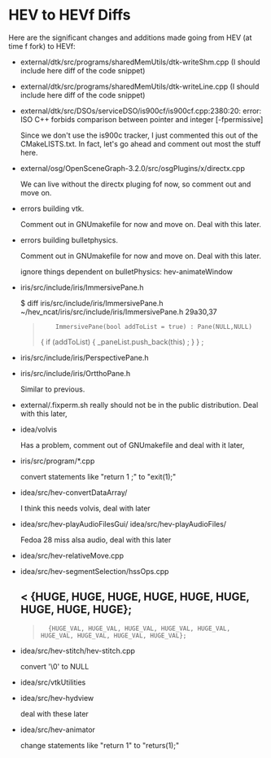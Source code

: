 HEV to HEVf Diffs
===

Here are the significant changes and additions made going from HEV (at time f fork) to HEVf:

- external/dtk/src/programs/sharedMemUtils/dtk-writeShm.cpp
  (I should include here diff of the code snippet)
  
- external/dtk/src/programs/sharedMemUtils/dtk-writeLine.cpp
  (I should include here diff of the code snippet)

- external/dtk/src/DSOs/serviceDSO/is900cf/is900cf.cpp:2380:20:
  error: ISO C++ forbids comparison between pointer and integer [-fpermissive]

  Since we don't use the is900c tracker, I just commented this out
  of the CMakeLISTS.txt. In fact, let's go ahead and comment out most the
  stuff here.

- external/osg/OpenSceneGraph-3.2.0/src/osgPlugins/x/directx.cpp

  We can live without the directx pluging fof now, so comment out and
  move on.

-  errors building vtk. 

   Comment out in GNUmakefile for now and move on. Deal with this later.

-  errors building bulletphysics.

   Comment out in GNUmakefile for now and move on. Deal with this later.

   ignore things dependent on bulletPhysics: hev-animateWindow
   

-  iris/src/include/iris/ImmersivePane.h

   $ diff iris/src/include/iris/ImmersivePane.h ~/hev_ncat/iris/src/include/iris/ImmersivePane.h
   29a30,37
   >         ImmersivePane(bool addToList = true) : Pane(NULL,NULL)
   > 	{ 
   > 	    if (addToList) 
   > 	    {
   > 		_paneList.push_back(this) ;
   > 	    }
   > 	} ;
   > 


-  iris/src/include/iris/PerspectivePane.h
-  iris/src/include/iris/OrtthoPane.h

   Similar to previous.



-   external/.fixperm.sh really should not be in the public distribution.
    Deal with this later,


-   idea/volvis

    Has a problem, comment out of GNUmakefile and deal with it later,

-   iris/src/program/*.cpp

    convert statements like "return 1 ;" to "exit(1);"

-    idea/src/hev-convertDataArray/

     I think this needs volvis, deal with later

-   idea/src/hev-playAudioFilesGui/
    idea/src/hev-playAudioFiles/

     Fedoa 28 miss alsa audio, deal with this later

-   idea/src/hev-relativeMove.cpp
-   idea/src/hev-segmentSelection/hssOps.cpp

    < 	{HUGE, HUGE, HUGE, HUGE, HUGE, HUGE, HUGE, HUGE, HUGE};
    ---
     >       {HUGE_VAL, HUGE_VAL, HUGE_VAL, HUGE_VAL, HUGE_VAL, HUGE_VAL, HUGE_VAL, HUGE_VAL, HUGE_VAL};


-   idea/src/hev-stitch/hev-stitch.cpp

    convert '\0' to NULL

-   idea/src/vtkUtilities
-   idea/src/hev-hydview

    deal with these later

-   idea/src/hev-animator

    change statements like "return 1" to "returs(1);"
    